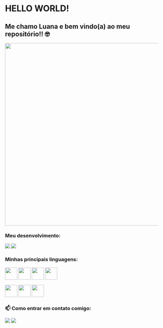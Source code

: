 # HELLO WORLD! 
## Me chamo Luana e bem vindo(a) ao meu repositório!! 🤓

<img src="https://media.tenor.com/4C_6k0nQYCsAAAAd/princess-mononoke-running.gif" width="600px">

### Meu desenvolvimento:

![](https://github-readme-stats.vercel.app/api?username=luanamcomin&theme=vue-dark&hide_border=false&include_all_commits=false&count_private=false)
![](https://github-readme-streak-stats.herokuapp.com/?user=luanamcomin&theme=vue-dark&hide_border=false)

### Minhas principais linguagens: 

<img src="https://cdn.jsdelivr.net/gh/devicons/devicon/icons/git/git-original.svg" width="40" height="40"/> <img src="https://cdn.jsdelivr.net/gh/devicons/devicon/icons/java/java-original-wordmark.svg" width="40" height="40"/> <img src="https://cdn.jsdelivr.net/gh/devicons/devicon/icons/javascript/javascript-original.svg" width="40" height="40"/> <img src="https://cdn.jsdelivr.net/gh/devicons/devicon/icons/python/python-original-wordmark.svg" width="40" height="40"/>

<img src="https://cdn.jsdelivr.net/gh/devicons/devicon/icons/mongodb/mongodb-original-wordmark.svg" width="40" height="40"/> <img src="https://cdn.jsdelivr.net/gh/devicons/devicon/icons/npm/npm-original-wordmark.svg" width="40" height="40"/> <img src="https://cdn.jsdelivr.net/gh/devicons/devicon/icons/nodejs/nodejs-original.svg" width="40" height="40"/>
          
### 📫 Como entrar em contato comigo: 

<div>
 <a href="mailto:luana.martinscomin@gmail.com" alt="Gmail">
    <img src="https://img.shields.io/badge/-Gmail-FF0000?style=flat-square&labelColor=FF0000&logo=gmail&logoColor=white&link=luana.martinscomin@gmail.com"/></a>
    
  <a href="https://www.linkedin.com/in/luana-martins-comin/" alt="Linkedin">
    <img src="https://img.shields.io/badge/-Linkedin-0e76a8?style=flat-square&logo=Linkedin&logoColor=white"<a href="https://www.linkedin.com/in/luana-martins-comin/" /></a>
</div>
